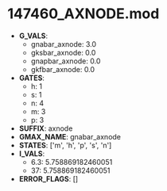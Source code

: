 # 147460_AXNODE.mod

- **G_VALS**:
  - gnabar_axnode: 3.0
  - gksbar_axnode: 0.0
  - gnapbar_axnode: 0.0
  - gkfbar_axnode: 0.0
- **GATES**:
  - h: 1
  - s: 1
  - n: 4
  - m: 3
  - p: 3
- **SUFFIX**: axnode
- **GMAX_NAME**: gnabar_axnode
- **STATES**: ['m', 'h', 'p', 's', 'n']
- **I_VALS**:
  - 6.3: 5.758869182460051
  - 37: 5.758869182460051
- **ERROR_FLAGS**: []

